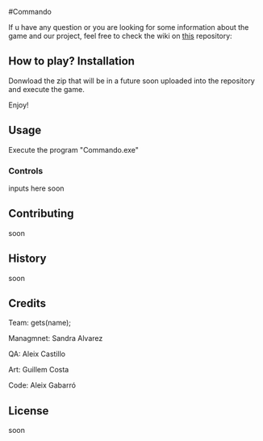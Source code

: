 #Commando

If u have any question or you are looking for some information about the game and our project, feel free to check the wiki on [this](https://github.com/Sandruski/gets-name-/wiki) repository:
## How to play? Installation

Donwload the zip that will be in a future soon uploaded into the repository and execute the game. 

Enjoy!

## Usage

Execute the program "Commando.exe"

### Controls

inputs here soon

## Contributing

soon

## History

soon

## Credits

Team: gets(name);

Managmnet: Sandra Alvarez

QA: Aleix Castillo

Art: Guillem Costa

Code: Aleix Gabarró

## License

soon

